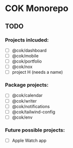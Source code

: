 # COK Monorepo

## TODO

### Projects inlcuded:
- [ ] @cok/dashboard
- [ ] @cok/mobile
- [ ] @cok/portfolio
- [ ] @cok/nox
- [ ] project H (needs a name)

### Package projects: 
- [ ] @cok/calendar
- [ ] @cok/writer
- [ ] @cok/notifications
- [ ] @cok/tailwind-config
- [ ] @cok/env

### Future possible projects:
- [ ] Apple Watch app
